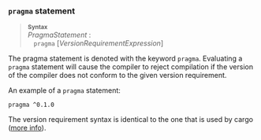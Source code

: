 ### `pragma` statement


> **<sup>Syntax</sup>**\
> _PragmaStatement_ :\
> &nbsp;&nbsp; `pragma` [_VersionRequirementExpression_]

The pragma statement is denoted with the keyword `pragma`. Evaluating a `pragma`
statement will cause the compiler to reject compilation if the version of the compiler does not conform to the given version requirement.

An example of a `pragma` statement:

```
pragma ^0.1.0
```

The version requirement syntax is identical to the one that is used by cargo ([more info](https://doc.rust-lang.org/cargo/reference/specifying-dependencies.html)).